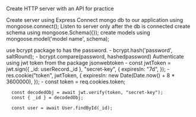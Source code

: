 Create HTTP server with an API for practice

Create server using Express
Connect mongo db to our application using mongoose.connect();
Listen to server only after the db is connected
create schema using mongoose.Schema({});
create models using mongoose.model('model name', schema);

use bcrypt package to has the password.
    - bcrypt.hash('password', saltRound);
    - bcrypt.compare(password, hashedpassword)
Authenticate using jwt token from the package jsonwebtoken
    - const jwtToken = jwt.sign({ _id: userRecord._id }, "secret-key", {
          expiresIn: "7d",
        });
        -  res.cookie("token", jwtToken, {
          expiresIn: new Date(Date.now() + 8 * 3600000),
        });
    - const token = req.cookies.token;

      const decodedObj = await jwt.verify(token, "secret-key");
      const { _id } = decodedObj;

      const user = await User.findById(_id);


